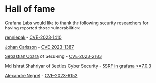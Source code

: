 # Hall of fame

Grafana Labs would like to thank the following security researchers for having reported those vulnerabilities:

[renniepak](https://github.com/renniepak) - [CVE-2023-1410](https://github.com/grafana/bugbounty/security/advisories/GHSA-qrrg-gw7w-vp76)

[Johan Carlsson](https://github.com/joaxcar) - [CVE-2023-1387](https://github.com/grafana/bugbounty/security/advisories/GHSA-5585-m9r5-p86j)

[Sebastian Obara](https://www.linkedin.com/in/sobara/) of SecuRing - [CVE-2023-2183](https://github.com/grafana/bugbounty/security/advisories/GHSA-cvm3-pp2j-chr3)

Md Ishrat Shahriyar of Beetles Cyber Security - [SSRF in grafana <=7.0.3](https://github.com/grafana/grafana/issues/26623)

[Alexandre Negrel](https://www.negrel.dev) - [CVE-2023-6152](https://github.com/grafana/bugbounty/security/advisories/GHSA-3hv4-r2fm-h27f) 
 
